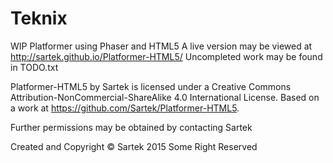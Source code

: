Teknix
======

WIP Platformer using Phaser and HTML5
A live version may be viewed at http://sartek.github.io/Platformer-HTML5/
Uncompleted work may be found in TODO.txt

Platformer-HTML5 by Sartek is licensed under a Creative Commons Attribution-NonCommercial-ShareAlike 4.0 International License.
Based on a work at https://github.com/Sartek/Platformer-HTML5.

Further permissions may be obtained by contacting Sartek

Created and Copyright © Sartek 2015 Some Right Reserved